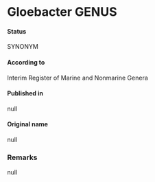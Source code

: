 # Gloebacter GENUS

#### Status
SYNONYM

#### According to
Interim Register of Marine and Nonmarine Genera

#### Published in
null

#### Original name
null

### Remarks
null